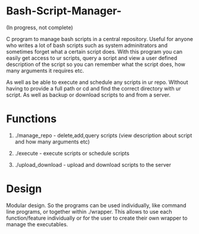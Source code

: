 # Bash-Script-Manager-
(In progress, not complete)

C program to manage bash scripts in a central repository. Useful for anyone who writes a lot of bash scripts such as system adminitrators and sometimes forget what a certain script does. With this program you can easily get access to ur scripts, query a script and view a user defined description of the script so you can remember what the script does, how many arguments it requires etc.

As well as be able to execute and schedule any scripts in ur repo. WIthout having to provide a full path or cd and find the correct directory with ur script. As well as backup or download scripts to and from a server.


# Functions

 1. ./manage_repo - delete,add,query scripts (view description about script and how many arguments etc)
 
 2. ./execute - execute scripts or schedule scripts 
 
 3. ./upload_download - upload and download scripts to the server 
 
 
 # Design
 
 Modular design. So the programs can be used individually, like command line programs, or together within ./wrapper. This allows to use each function/feature individually or for the user to create their own wrapper to manage the executables.
